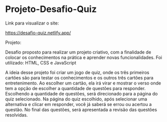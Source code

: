 # Projeto-Desafio-Quiz
Link para visualizar o site:

https://desafio-quiz.netlify.app/

Projeto:

Desafio proposto para realizar um projeto criativo, com a finalidade de colocar os conhecimentos na prática e aprender novas funcionalidades.
Foi utilizado: HTML, CSS e JavaScript
  
  A ideia desse projeto foi criar um jogo de quiz, onde os três primeiros cartões são para testar os conhecimentos e os outros três cartões para 
  entretenimento.
    Ao escolher um cartão, ela irá virar e mostrar o verso onde tem a opção de escolher a quantidade de questões para responder. Escolhendo a 
    quantidade de questões, será direcionado para a página do quiz selecionado.
    Na página do quiz escolhido, após selecionar uma alternativa e clicar em responder, você já saberá se errou ou acertou a questão. No final 
    das questões, será apresentada a revisão das questões resolvidas.
  	
